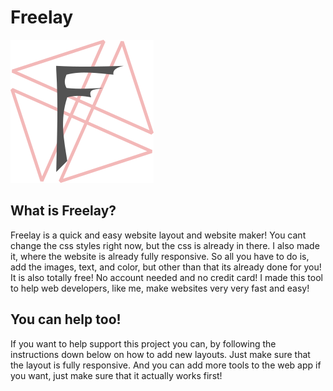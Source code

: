 # Freelay
![freelay logo](https://github.com/LublubXT/freelay/blob/main/layout_img/logo.png)

## What is Freelay?
Freelay is a quick and easy website layout and website maker! You cant change the css styles right now, but the css is already in there. I also made it, where the website is already fully responsive. So all you have to do is, add the images, text, and color, but other than that its already done for you! It is also totally free! No account needed and no credit card! I made this tool to help web developers, like me, make websites very very fast and easy! 

## You can help too!
If you want to help support this project you can, by following the instructions down below on how to add new layouts. Just make sure that the layout is fully responsive. And you can add more tools to the web app if you want, just make sure that it actually works first!

